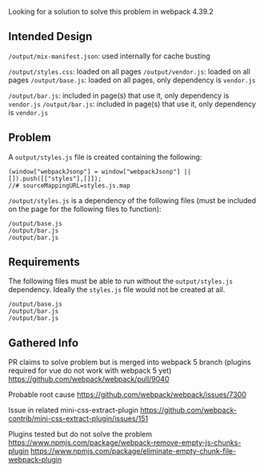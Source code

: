 
Looking for a solution to solve this problem in webpack 4.39.2

## Intended Design

`/output/mix-manifest.json`: used internally for cache busting

`/output/styles.css`: loaded on all pages
`/output/vendor.js`: loaded on all pages
`/output/base.js`: loaded on all pages, only dependency is `vendor.js`

`/output/bar.js`: included in page(s) that use it, only dependency is `vendor.js`
`/output/bar.js`: included in page(s) that use it, only dependency is `vendor.js`


## Problem

A `output/styles.js` file is created containing the following:
```
(window["webpackJsonp"] = window["webpackJsonp"] || []).push([["styles"],[]]);
//# sourceMappingURL=styles.js.map
```

`/output/styles.js` is a dependency of the following files (must be included on the page for the following files to function):

```
/output/base.js
/output/bar.js
/output/bar.js
```

## Requirements

The following files must be able to run without the `output/styles.js` dependency. Ideally the `styles.js` file would not be created at all.

```
/output/base.js
/output/bar.js
/output/bar.js
```

## Gathered Info


PR claims to solve problem but is merged into webpack 5 branch (plugins required for vue do not work with webpack 5 yet)
https://github.com/webpack/webpack/pull/9040

Probable root cause
https://github.com/webpack/webpack/issues/7300

Issue in related mini-css-extract-plugin
https://github.com/webpack-contrib/mini-css-extract-plugin/issues/151

Plugins tested but do not solve the problem
https://www.npmjs.com/package/webpack-remove-empty-js-chunks-plugin
https://www.npmjs.com/package/eliminate-empty-chunk-file-webpack-plugin
